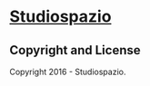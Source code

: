 # [Studiospazio](http://studiospazio.net/)


## Copyright and License

Copyright 2016 - Studiospazio.

